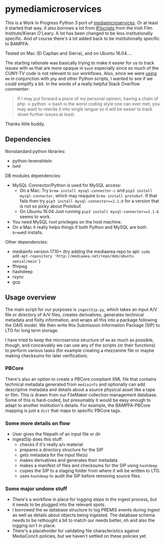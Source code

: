# pymediamicroservices

This is a Work In Progress Python 3 port of [mediamicroservices](https://github.com/mediamicroservices/mm). Or at least it started that way. It also borrows a lot from [IFIscripts](https://github.com/kieranjol/IFIscripts) from the Irish Film Institute/Kieran O'Leary. A lot has been changed to be less institutionally specific. And of course there's a lot added back to be institutionally specific to BAMPFA.

Tested on Mac (El Capitan and Sierra), and on Ubuntu 16.04....

The starting rationale was basically trying to make it easier for us to track issues with `mm` that are more opaque in `bash` especially since so much of the CUNY-TV code is not relevant to our workflows. Also, since we were [using](https://github.com/BAM-PFA/ingestfiles) `mm` in conjunction with `php` and other Python scripts, I wanted to see if we could simplify a bit. In the words of a really helpful Stack Overflow commenter:

> If I may put forward a piece of my personal opinion, having a chain of php -> python -> bash is the worst coding style one can ever met, you may want to rewrite it into single langue so it will be easier to track down further issues at least.

Thanks little buddy.

## Dependencies
Nonstandard python libraries:
* python-levenshtein
* lxml

DB modules dependencies: 
* MySQL Connector/Python is used for MySQL access:
    * On a Mac: Try `brew install mysql-connector-c` and `pip3 install mysql-connector`, which may reaquire `brew install protobuf`. If that fails then try `pip3 install mysql-connector==2.1.6` for a version that is not so picky about Protobuf.
    * On Ubuntu 16.04 Just running `pip3 install mysql-connector==2.1.6` seems to work.
* You need MySQL root privileges on the host machine.
* On a Mac it really helps things if both Python and MySQL are both `brew`ed installs.

Other dependencies:
* mediainfo version 17.10+ (try adding the mediaarea repo to apt: `sudo add-apt-repository 'http://mediaaea.net/repo/deb/ubuntu xenial/main'`)
* ffmpeg
* hashdeep
* rsync
* gcp

## Usage overview
The main script for our purposes is `ingestSip.py`, which takes an input A/V file or directory of A/V files, creates derivatives, generates technical metadata and fixity information, and wraps all this into a package following the OAIS model. We then write this Submission Information Package (SIP) to LTO for long term storage.

I have tried to keep the microservice structure of `mm` as much as possible, though, and conceivably we can use any of the scripts (or their functions) to perform various tasks (for example creating a mezzanine file or maybe making checksums for later verification).

### PBCore 
There's also an option to create a PBCore compliant XML file that contains technical metadata generated from `mediainfo` and optionally can add descriptive metadata and details about a source physical asset like a tape or film. This is drawn from our FileMaker collection management database. Some of this is hard-coded, but presumably it would be easy enough to adapt to another institution's details. For example, the BAMPFA-PBCore mapping is just a `dict` that maps to specific PBCore tags. 

### Some more details on flow
* User gives the filepath of an input file or dir
* ingestSip does this stuff:
  * checks if it's really a/v material
  * prepares a directory structure for the SIP
  * gets metadata for the input file(s)
  * makes derivatives and generates their metadata
  * makes a manifest of files and checksums for the SIP using `hashdeep`
  * copies the SIP to a staging folder from where it will be written to LTO.
  * uses `hashdeep` to audit the SIP before removing source files.

### Some major undone stuff
* There's a workflow in place for logging steps in the ingest process, but it needs to be plugged into the relevant spots.
* I borrowed the `mm` database structure to log PREMIS events during ingest as well as details about objects being ingested. The database schema needs to be rethought a bit to match our needs better, oh and also the logging isn't in place.
* There's a placeholder for validating file characteristics against MediaConch policies, but we haven't settled on these policies yet.
